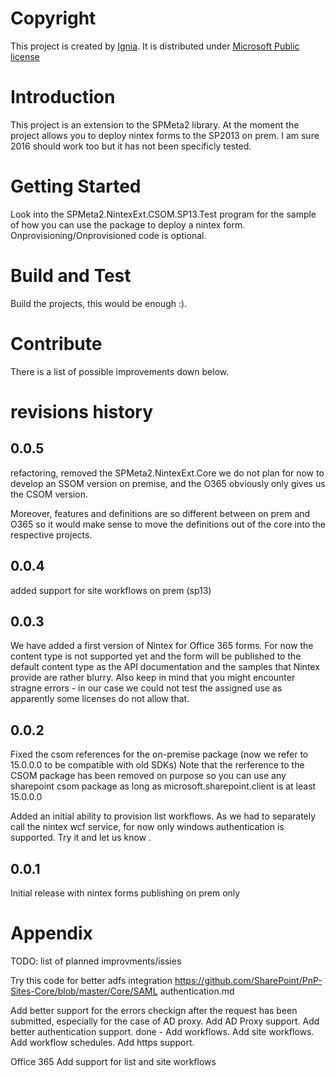 # Copyright
This project is created by [Ignia](https://ignia.com.au). It is distributed under [Microsoft Public license](https://opensource.org/licenses/MS-PL)

# Introduction 
This project is an extension to the SPMeta2 library. 
At the moment the project allows you to deploy nintex forms to the SP2013 on prem. I am sure 2016 should work too but it has not been specificly tested.

# Getting Started
Look into the SPMeta2.NintexExt.CSOM.SP13.Test program for the sample of how you can use the package to deploy a nintex form. 
Onprovisioning/Onprovisioned code is optional.

# Build and Test
Build the projects, this would be enough :).

# Contribute
There is a list of possible improvements down below.

# revisions history

## 0.0.5
refactoring, removed the SPMeta2.NintexExt.Core
we do not plan for now to develop an SSOM version on premise,
and the O365 obviously only gives us the CSOM version.

Moreover, features and definitions are so different between on prem and O365 so it would make sense to move the definitions
out of the core into the respective projects.

## 0.0.4
added support for site workflows on prem (sp13)

## 0.0.3
We have added a first version of Nintex for Office 365 forms. For now the content type is not supported yet and the form will be published to the default content type as 
the API documentation and the samples that Nintex provide are rather blurry. Also keep in mind that you might encounter stragne errors - in our case we could not test the assigned use
as apparently some licenses do not allow that.

## 0.0.2
Fixed the csom references for the on-premise package (now we refer to 15.0.0.0 to be compatible with old SDKs)
Note that the rerference to the CSOM package has been removed on purpose so you can use any sharepoint csom package as long as microsoft.sharepoint.client is at least 15.0.0.0


Added an initial ability to provision list workflows. As we had to separately call the nintex wcf service, for now only windows authentication is supported.
Try it and let us know .

## 0.0.1
Initial release with nintex forms publishing on prem only



# Appendix
TODO: list of planned improvments/issies

Try this code for better adfs integration
https://github.com/SharePoint/PnP-Sites-Core/blob/master/Core/SAML authentication.md

Add better support for the errors checkign after the request has been submitted, especially for the case of AD proxy.
Add AD Proxy support.
Add better authentication support. 
done - Add workflows.
Add site workflows.
Add workflow schedules.
Add https support. 


Office 365 
Add support for list and site workflows 


